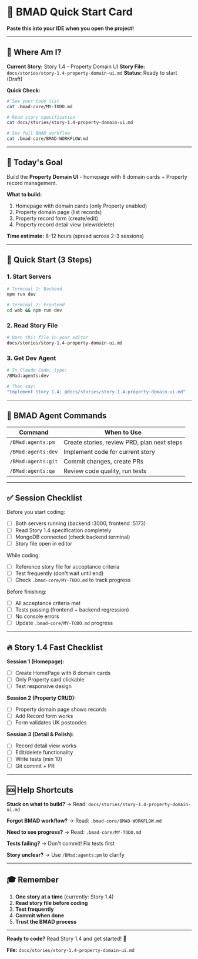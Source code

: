 # 🚀 BMAD Quick Start Card

**Paste this into your IDE when you open the project!**

---

## 📍 Where Am I?

**Current Story:** Story 1.4 - Property Domain UI
**Story File:** `docs/stories/story-1.4-property-domain-ui.md`
**Status:** Ready to start (Draft)

**Quick Check:**
```bash
# See your todo list
cat .bmad-core/MY-TODO.md

# Read story specification
cat docs/stories/story-1.4-property-domain-ui.md

# See full BMAD workflow
cat .bmad-core/BMAD-WORKFLOW.md
```

---

## 🎯 Today's Goal

Build the **Property Domain UI** - homepage with 8 domain cards + Property record management.

**What to build:**
1. Homepage with domain cards (only Property enabled)
2. Property domain page (list records)
3. Property record form (create/edit)
4. Property record detail view (view/delete)

**Time estimate:** 8-12 hours (spread across 2-3 sessions)

---

## 🏃 Quick Start (3 Steps)

### 1. Start Servers
```bash
# Terminal 1: Backend
npm run dev

# Terminal 2: Frontend
cd web && npm run dev
```

### 2. Read Story File
```bash
# Open this file in your editor
docs/stories/story-1.4-property-domain-ui.md
```

### 3. Get Dev Agent
```bash
# In Claude Code, type:
/BMad:agents:dev

# Then say:
"Implement Story 1.4: @docs/stories/story-1.4-property-domain-ui.md"
```

---

## 🤖 BMAD Agent Commands

| Command | When to Use |
|---------|-------------|
| `/BMad:agents:pm` | Create stories, review PRD, plan next steps |
| `/BMad:agents:dev` | Implement code for current story |
| `/BMad:agents:git` | Commit changes, create PRs |
| `/BMad:agents:qa` | Review code quality, run tests |

---

## ✅ Session Checklist

Before you start coding:
- [ ] Both servers running (backend :3000, frontend :5173)
- [ ] Read Story 1.4 specification completely
- [ ] MongoDB connected (check backend terminal)
- [ ] Story file open in editor

While coding:
- [ ] Reference story file for acceptance criteria
- [ ] Test frequently (don't wait until end)
- [ ] Check `.bmad-core/MY-TODO.md` to track progress

Before finishing:
- [ ] All acceptance criteria met
- [ ] Tests passing (frontend + backend regression)
- [ ] No console errors
- [ ] Update `.bmad-core/MY-TODO.md` progress

---

## 🔥 Story 1.4 Fast Checklist

**Session 1 (Homepage):**
- [ ] Create HomePage with 8 domain cards
- [ ] Only Property card clickable
- [ ] Test responsive design

**Session 2 (Property CRUD):**
- [ ] Property domain page shows records
- [ ] Add Record form works
- [ ] Form validates UK postcodes

**Session 3 (Detail & Polish):**
- [ ] Record detail view works
- [ ] Edit/delete functionality
- [ ] Write tests (min 10)
- [ ] Git commit + PR

---

## 🆘 Help Shortcuts

**Stuck on what to build?**
→ Read: `docs/stories/story-1.4-property-domain-ui.md`

**Forgot BMAD workflow?**
→ Read: `.bmad-core/BMAD-WORKFLOW.md`

**Need to see progress?**
→ Read: `.bmad-core/MY-TODO.md`

**Tests failing?**
→ Don't commit! Fix tests first

**Story unclear?**
→ Use `/BMad:agents:pm` to clarify

---

## 🎓 Remember

1. **One story at a time** (currently: Story 1.4)
2. **Read story file before coding**
3. **Test frequently**
4. **Commit when done**
5. **Trust the BMAD process**

---

**Ready to code?** Read Story 1.4 and get started! 🚀

**File:** `docs/stories/story-1.4-property-domain-ui.md`
